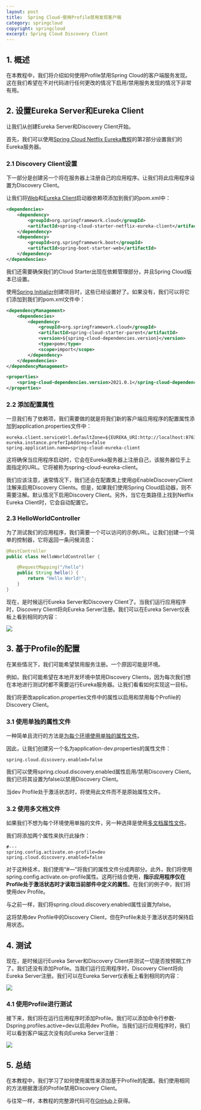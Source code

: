 ```yaml
---
layout: post
title:  Spring Cloud-使用Profile禁用发现客户端
category: springcloud
copyright: springcloud
excerpt: Spring Cloud Discovery Client
---
```


## 1. 概述

在本教程中，我们将介绍如何使用Profile禁用Spring Cloud的客户端服务发现。这在我们希望在不对代码进行任何更改的情况下启用/禁用服务发现的情况下非常有用。

## 2. 设置Eureka Server和Eureka Client

让我们从创建Eureka Server和Discovery Client开始。

首先，我们可以使用[Spring Cloud Netflix Eureka教程](https://www.baeldung.com/spring-cloud-netflix-eureka)的第2部分设置我们的Eureka服务器。

### 2.1 Discovery Client设置

下一部分是创建另一个将在服务器上注册自己的应用程序。让我们将此应用程序设置为Discovery Client。

让我们将[Web](https://central.sonatype.com/artifact/org.springframework.boot/spring-boot-starter-web/3.0.3)和[Eureka Client](https://search.maven.org/search?q=spring-cloud-starter-netflix-eureka-client)启动器依赖项添加到我们的pom.xml中：

```xml
<dependencies>
    <dependency>
        <groupId>org.springframework.cloud</groupId>
        <artifactId>spring-cloud-starter-netflix-eureka-client</artifactId>
    </dependency>
    <dependency>
        <groupId>org.springframework.boot</groupId>
        <artifactId>spring-boot-starter-web</artifactId>
    </dependency>
</dependencies>
```

我们还需要确保我们的Cloud Starter出现在依赖管理部分，并且Spring Cloud版本已设置。

使用[Spring Initializr](https://start.spring.io/)创建项目时，这些已经设置好了。如果没有，我们可以将它们添加到我们的pom.xml文件中：

```xml
<dependencyManagement>
    <dependencies>
        <dependency>
            <groupId>org.springframework.cloud</groupId>
            <artifactId>spring-cloud-starter-parent</artifactId>
            <version>${spring-cloud-dependencies.version}</version>
            <type>pom</type>
            <scope>import</scope>
        </dependency>
    </dependencies>
</dependencyManagement>

<properties>
    <spring-cloud-dependencies.version>2021.0.1</spring-cloud-dependencies.version>
</properties>
```

### 2.2 添加配置属性

一旦我们有了依赖项，我们需要做的就是将我们新的客户端应用程序的配置属性添加到application.properties文件中：

```properties
eureka.client.serviceUrl.defaultZone=${EUREKA_URI:http://localhost:8761/eureka}
eureka.instance.preferIpAddress=false
spring.application.name=spring-cloud-eureka-client
```

这将确保当应用程序启动时，它会在Eureka服务器上注册自己，该服务器位于上面指定的URL。它将被称为spring-cloud-eureka-client。

我们应该注意，通常情况下，我们还会在配置类上使用@EnableDiscoveryClient注解来启用Discovery Clients。但是，如果我们使用Spring Cloud启动器，则不需要注解。默认情况下启用Discovery Client。另外，当它在类路径上找到Netflix Eureka Client时，它会自动配置它。

### 2.3 HelloWorldController

为了测试我们的应用程序，我们需要一个可以访问的示例URL。让我们创建一个简单的控制器，它将返回一条问候消息：

```java
@RestController
public class HelloWorldController {

	@RequestMapping("/hello")
	public String hello() {
		return "Hello World!";
	}
}
```

现在，是时候运行Eureka Server和Discovery Client了。当我们运行应用程序时，Discovery Client将向Eureka Server注册。我们可以在Eureka Server仪表板上看到相同的内容：

<img src="../assets/img_1.png">

## 3. 基于Profile的配置

在某些情况下，我们可能希望禁用服务注册。一个原因可能是环境。

例如，我们可能希望在本地开发环境中禁用Discovery Clients，因为每次我们想在本地进行测试时都不需要运行Eureka服务器。让我们看看如何实现这一目标。

我们将更改application.properties文件中的属性以启用和禁用每个Profile的Discovery Client。

### 3.1 使用单独的属性文件

一种简单且流行的方法是[为每个环境使用单独的属性文件](https://www.baeldung.com/spring-profiles#2-profile-specific-properties-files)。

因此，让我们创建另一个名为application-dev.properties的属性文件：

```properties
spring.cloud.discovery.enabled=false
```

我们可以使用spring.cloud.discovery.enabled属性启用/禁用Discovery Client。我们已将其设置为false以禁用Discovery Client。

当dev Profile处于激活状态时，将使用此文件而不是原始属性文件。

### 3.2 使用多文档文件

如果我们不想为每个环境使用单独的文件，另一种选择是使用[多文档属性文件](https://www.baeldung.com/spring-profiles#3-multi-document-files)。

我们将添加两个属性来执行此操作：

```properties
#---
spring.config.activate.on-profile=dev
spring.cloud.discovery.enabled=false
```

对于这种技术，我们使用“#—”将我们的属性文件分成两部分。此外，我们将使用spring.config.activate.on-profile属性。这两行结合使用，**指示应用程序仅在Profile处于激活状态时才读取当前部件中定义的属性**。在我们的例子中，我们将使用dev Profile。

与之前一样，我们将spring.cloud.discovery.enabled属性设置为false。

这将禁用dev Profile中的Discovery Client，但在Profile未处于激活状态时保持启用状态。

## 4. 测试

现在，是时候运行Eureka Server和Discovery Client并测试一切是否按预期工作了。我们还没有添加Profile。当我们运行应用程序时，Discovery Client将向Eureka Server注册。我们可以在Eureka Server仪表板上看到相同的内容：

<img src="../assets/img_1.png">

### 4.1 使用Profile进行测试

接下来，我们将在运行应用程序时添加Profile。我们可以添加命令行参数-Dspring.profiles.active=dev以启用dev Profile。当我们运行应用程序时，我们可以看到客户端这次没有向Eureka Server注册：

<img src="../assets/img.png">

## 5. 总结

在本教程中，我们学习了如何使用属性来添加基于Profile的配置。我们使用相同的方法根据激活的Profile禁用Discovery Client。

与往常一样，本教程的完整源代码可在[GitHub](https://github.com/tuyucheng7/taketoday-tutorial4j/tree/master/spring-cloud-modules/spring-cloud-eureka)上获得。